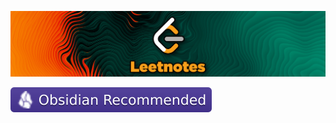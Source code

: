 ![Leetnotes Banner](https://raw.githubusercontent.com/kylecurtis/leetnotes/refs/heads/main/assets/banner/leetnotes-banner.png)

![Obsidian Badge](https://raw.githubusercontent.com/kylecurtis/leetnotes/refs/heads/main/assets/badges/obsidian-badge.svg)
